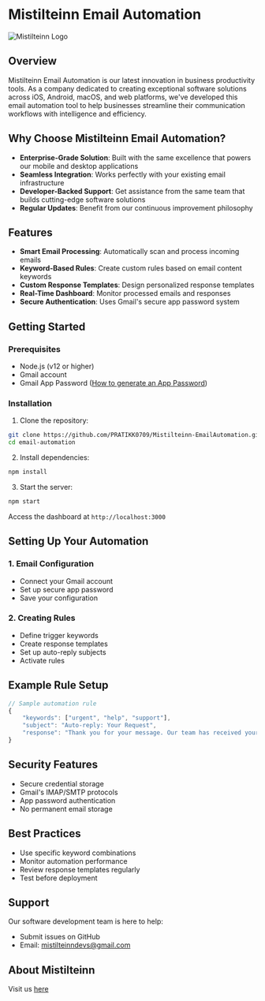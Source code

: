 # Mistilteinn Email Automation

![Mistilteinn Logo](https://mistilteinn.vercel.app) 

## Overview

Mistilteinn Email Automation is our latest innovation in business productivity tools. As a company dedicated to creating exceptional software solutions across iOS, Android, macOS, and web platforms, we've developed this email automation tool to help businesses streamline their communication workflows with intelligence and efficiency.

## Why Choose Mistilteinn Email Automation?

- **Enterprise-Grade Solution**: Built with the same excellence that powers our mobile and desktop applications
- **Seamless Integration**: Works perfectly with your existing email infrastructure
- **Developer-Backed Support**: Get assistance from the same team that builds cutting-edge software solutions
- **Regular Updates**: Benefit from our continuous improvement philosophy

## Features

- **Smart Email Processing**: Automatically scan and process incoming emails
- **Keyword-Based Rules**: Create custom rules based on email content keywords
- **Custom Response Templates**: Design personalized response templates
- **Real-Time Dashboard**: Monitor processed emails and responses
- **Secure Authentication**: Uses Gmail's secure app password system

## Getting Started

### Prerequisites

- Node.js (v12 or higher)
- Gmail account
- Gmail App Password ([How to generate an App Password](https://support.google.com/accounts/answer/185833))

### Installation

1. Clone the repository:
```bash
git clone https://github.com/PRATIKK0709/Mistilteinn-EmailAutomation.git
cd email-automation
```

2. Install dependencies:
```bash
npm install
```

3. Start the server:
```bash
npm start
```

Access the dashboard at `http://localhost:3000`

## Setting Up Your Automation

### 1. Email Configuration
- Connect your Gmail account
- Set up secure app password
- Save your configuration

### 2. Creating Rules
- Define trigger keywords
- Create response templates
- Set up auto-reply subjects
- Activate rules

## Example Rule Setup

```javascript
// Sample automation rule
{
    "keywords": ["urgent", "help", "support"],
    "subject": "Auto-reply: Your Request",
    "response": "Thank you for your message. Our team has received your request..."
}
```

## Security Features

- Secure credential storage
- Gmail's IMAP/SMTP protocols
- App password authentication
- No permanent email storage

## Best Practices

- Use specific keyword combinations
- Monitor automation performance
- Review response templates regularly
- Test before deployment

## Support

Our software development team is here to help:
- Submit issues on GitHub
- Email: mistilteinndevs@gmail.com


## About Mistilteinn

Visit us [here](https://mistilteinn.vercel.app) 

